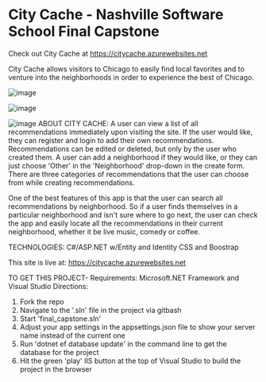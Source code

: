 # City Cache - Nashville Software School Final Capstone
Check out City Cache at https://citycache.azurewebsites.net

City Cache allows visitors to Chicago to easily find local favorites and to venture into the neighborhoods in order to 
experience the best of Chicago. 

![image](https://user-images.githubusercontent.com/39492964/48176788-58c5bc80-e2d7-11e8-993a-9fa7522d35c8.png)

![image](https://user-images.githubusercontent.com/39492964/48176794-63805180-e2d7-11e8-9124-0341000fde39.png)

![image](https://user-images.githubusercontent.com/39492964/48176803-6bd88c80-e2d7-11e8-8127-9f28bba15c6c.png)
ABOUT CITY CACHE:
A user can view a list of all recommendations immediately upon visiting the site. If the user would like, they can register and 
login to add their own recommendations. Recommendations can be edited or deleted, but only by the user who created them. A user 
can add a neighborhood if they would like, or they can just choose 'Other' in the 'Neighborhood' drop-down in the create form. 
There are three categories of recommendations that the user can choose from while creating recommendations.

One of the best features of this app is that the user can search all recommendations by neighborhood. So if a user finds themselves
in a particular neighborhood and isn't sure where to go next, the user can check the app and easily locate all the recommendations
in their current neighborhood, whether it be live music, comedy or coffee.

TECHNOLOGIES:
C#/ASP.NET w/Entity and Identity
CSS and Boostrap

This site is live at: https://citycache.azurewebsites.net

TO GET THIS PROJECT-
Requirements: Microsoft.NET Framework and Visual Studio
Directions:
1) Fork the repo
2) Navigate to the '.sln' file in the project via gitbash
3) Start 'final_capstone.sln'
4) Adjust your app settings in the appsettings.json file to show your server name instead of the current one
5) Run 'dotnet ef database update' in the command line to get the database for the project
6) Hit the green 'play' IIS button at the top of Visual Studio to build the project in the browser
